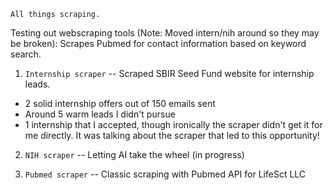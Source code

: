 `All things scraping.`

Testing out webscraping tools (Note: Moved intern/nih around so they may be broken):
Scrapes Pubmed for contact information based on keyword search.

1. `Internship scraper` -- Scraped SBIR Seed Fund website for internship leads.

- 2 solid internship offers out of 150 emails sent
- Around 5 warm leads I didn't pursue
- 1 internship that I accepted, though ironically the scraper didn't get it for me directly. It was talking about the scraper that led to this opportunity!

2. `NIH scraper` -- Letting AI take the wheel (in progress)

3. `Pubmed scraper` -- Classic scraping with Pubmed API for LifeSct LLC
